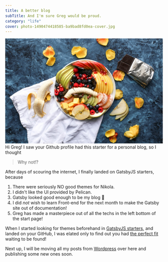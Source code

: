 ```yaml
---
title: A better blog
subTitle: And I'm sure Greg would be proud.
category: "life"
cover: photo-1490474418585-ba9bad8fd0ea-cover.jpg
---
```


![his image](photo-1490474418585-ba9bad8fd0ea.jpg)
Hi Greg! 
I saw your Github profile had this starter for a personal blog, so I thought
> Why not!?

After days of scouring the internet, I finally landed on GatsbyJS starters, because
1. There were seriously NO good themes for Nikola.
2. I didn't like the UI provided by Pelican.
3. Gatsby looked good enough to be my blog :tongue:
4. I did *not* wish to learn Front-end for the next month to make the Gatsby site out of documentation!
5. Greg has made a masterpiece out of all the techs in the left bottom of the start page!

When I started looking for themes beforehand in [GatsbyJS starters](https://www.gatsbyjs.org/starters/), and landed on your GitHub, I was elated only to find out you had [the perfect fit](https://github.com/greglobinski/gatsby-starter-personal-blog) waiting to be found!

Next up, I will be moving all my posts from [Wordpress](https://mindretfarc.wordpress.com) over here and publishing some new ones soon.